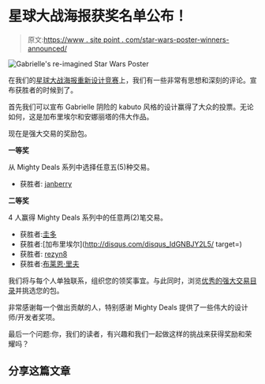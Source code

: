 # 星球大战海报获奖名单公布！

> 原文:[https://www . site point . com/star-wars-poster-winners-announced/](https://www.sitepoint.com/star-wars-poster-winners-announced/)

![Gabrielle's re-imagined Star Wars Poster](../Images/51969ada7321871ab689dc0da0c884ee.png)

在我们的[星球大战海报重新设计竞赛](https://www.sitepoint.com/pick-star-wars-poster-win-free-stuff/ "Link to 'Pick a Star Wars Poster – Win Free Stuff'")上，我们有一些非常有思想和深刻的评论。宣布获胜者的时候到了。

首先我们可以宣布 Gabrielle 阴险的 kabuto 风格的设计赢得了大众的投票。无论如何，这是加布里埃尔和安娜丽塔的伟大作品。

现在是强大交易的奖励包。

**一等奖**

从 Mighty Deals 系列中选择任意五(5)种交易。

*   获胜者: [janberry](http://disqus.com/janberry/)

**二等奖**

4 人赢得 Mighty Deals 系列中的任意两(2)笔交易。

*   获胜者:[圭多](http://disqus.com/guidotonnaer/)
*   获胜者:[加布里埃尔](http://disqus.com/disqus_IdGNBJY2L5/ target=)
*   获胜者: [rezyn8](http://disqus.com/rezyn8/)
*   获胜者:[布莱恩·里夫](http://disqus.com/brian_reeve/)

我们将与每个人单独联系，组织您的领奖事宜。与此同时，浏览[优秀的强大交易目录](http://www.mightydeals.com/all_deals "Mighty Deals")并挑选您的包。

非常感谢每一个做出贡献的人，特别感谢 Mighty Deals 提供了一些伟大的设计师/开发者奖项。

最后一个问题:你，我们的读者，有兴趣和我们一起做这样的挑战来获得奖励和荣耀吗？

## 分享这篇文章